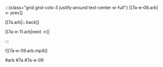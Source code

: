 :::{class="grid grid-cols-3 justify-around text-center w-full"}
[[7a-e-08.arb|← prev]]

[[7a.arb|⌂ back]]

[[7a-e-11.arb|next →]]

:::

![[7a-e-09.arb.mp4]]

#arb #7a #7a-e-09

